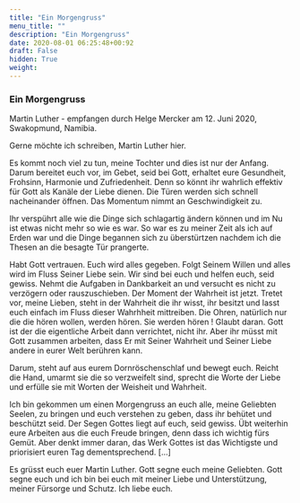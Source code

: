```yaml
---
title: "Ein Morgengruss"
menu_title: ""
description: "Ein Morgengruss"
date: 2020-08-01 06:25:48+00:92
draft: False
hidden: True
weight:
---
```

### Ein Morgengruss

Martin Luther  - empfangen durch Helge Mercker am 12. Juni 2020, Swakopmund, Namibia.

Gerne möchte ich schreiben, Martin Luther hier.

Es kommt noch viel zu tun, meine Tochter und dies ist nur der Anfang. Darum bereitet euch vor, im Gebet, seid bei Gott, erhaltet eure Gesundheit, Frohsinn, Harmonie und Zufriedenheit. Denn so könnt ihr wahrlich effektiv für Gott als Kanäle der Liebe dienen. Die Türen werden sich schnell nacheinander öffnen. Das Momentum nimmt an Geschwindigkeit zu.

Ihr verspührt alle wie die Dinge sich schlagartig ändern können und im Nu ist etwas nicht mehr so wie es war. So war es zu meiner Zeit als ich auf Erden war und die Dinge begannen sich zu überstürtzen nachdem ich die Thesen an die besagte Tür prangerte.

Habt Gott vertrauen. Euch wird alles gegeben. Folgt Seinem Willen und alles wird im Fluss Seiner Liebe sein. Wir sind bei euch und helfen euch, seid gewiss. Nehmt die Aufgaben in Dankbarkeit an und versucht es nicht zu verzögern oder rauszuschieben. Der Moment der Wahrheit ist jetzt. Tretet vor, meine Lieben, steht in der Wahrheit die ihr wisst, ihr besitzt und lasst euch einfach im Fluss dieser Wahrhheit mittreiben. Die Ohren, natürlich nur die die hören wollen, werden hören. Sie werden hören ! Glaubt daran. Gott ist der die eigentliche Arbeit dann verrichtet, nicht ihr. Aber ihr müsst mit Gott zusammen arbeiten, dass Er mit Seiner Wahrheit und Seiner Liebe andere in eurer Welt berühren kann.

Darum, steht auf aus eurem Dornröschenschlaf und bewegt euch. Reicht die Hand, umarmt sie die so verzweifelt sind, sprecht die Worte der Liebe und erfülle sie mit Worten der Weisheit und Wahrheit.

Ich bin gekommen um einen Morgengruss an euch alle, meine Geliebten Seelen, zu bringen und euch verstehen zu geben, dass ihr behütet und beschützt seid. Der Segen Gottes liegt auf euch, seid gewiss. Übt weiterhin eure Arbeiten aus die euch Freude bringen, denn dass ich wichtig fürs Gemüt. Aber denkt immer daran, das Werk Gottes ist das Wichtigste und priorisiert euren Tag dementsprechend. [...]

Es grüsst euch euer Martin Luther. Gott segne euch meine Geliebten. Gott segne euch und ich bin bei euch mit meiner Liebe und Unterstützung, meiner Fürsorge und Schutz. Ich liebe euch.  
